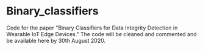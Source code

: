 # Binary_classifiers
Code for the paper "Binary Classifiers for Data Integrity Detection in Wearable IoT Edge Devices."
The code will be cleaned and commented and be available here by 30th August 2020. 

